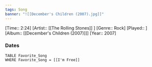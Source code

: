 ```yaml
---
tags: Song  
banner: "![[December's Children (2007).jpg]]"
---
```

[Time:: 2:24]
[Artist:: [[The Rolling Stones]] ]
[Genre:: Rock]
[Played:: ]
[Album:: [[December's Children (2007)]]]
[Year:: 2007]
### Dates
````dataview
TABLE Favorite_Song
WHERE Favorite_Song = [[I'm Free]]
````
